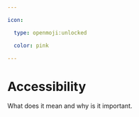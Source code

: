 ```yaml
---

icon: 

  type: openmoji:unlocked

  color: pink

---
```


# Accessibility

What does it mean and why is it important. 
